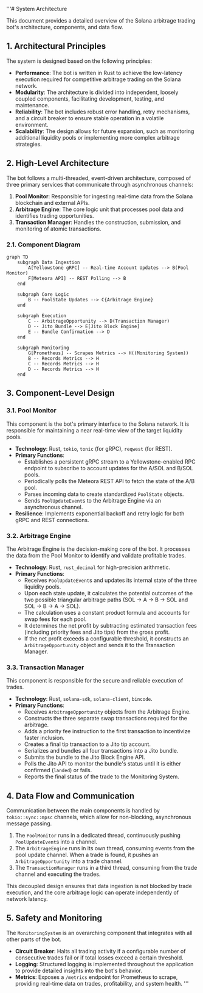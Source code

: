 '''# System Architecture

This document provides a detailed overview of the Solana arbitrage trading bot's architecture, components, and data flow.

## 1. Architectural Principles

The system is designed based on the following principles:

*   **Performance**: The bot is written in Rust to achieve the low-latency execution required for competitive arbitrage trading on the Solana network.
*   **Modularity**: The architecture is divided into independent, loosely coupled components, facilitating development, testing, and maintenance.
*   **Reliability**: The bot includes robust error handling, retry mechanisms, and a circuit breaker to ensure stable operation in a volatile environment.
*   **Scalability**: The design allows for future expansion, such as monitoring additional liquidity pools or implementing more complex arbitrage strategies.

## 2. High-Level Architecture

The bot follows a multi-threaded, event-driven architecture, composed of three primary services that communicate through asynchronous channels:

1.  **Pool Monitor**: Responsible for ingesting real-time data from the Solana blockchain and external APIs.
2.  **Arbitrage Engine**: The core logic unit that processes pool data and identifies trading opportunities.
3.  **Transaction Manager**: Handles the construction, submission, and monitoring of atomic transactions.

### 2.1. Component Diagram

```mermaid
graph TD
    subgraph Data Ingestion
        A[Yellowstone gRPC] -- Real-time Account Updates --> B(Pool Monitor)
        F[Meteora API] -- REST Polling --> B
    end

    subgraph Core Logic
        B -- PoolState Updates --> C{Arbitrage Engine}
    end

    subgraph Execution
        C -- ArbitrageOpportunity --> D(Transaction Manager)
        D -- Jito Bundle --> E[Jito Block Engine]
        E -- Bundle Confirmation --> D
    end

    subgraph Monitoring
        G[Prometheus] -- Scrapes Metrics --> H((Monitoring System))
        B -- Records Metrics --> H
        C -- Records Metrics --> H
        D -- Records Metrics --> H
    end
```

## 3. Component-Level Design

### 3.1. Pool Monitor

This component is the bot's primary interface to the Solana network. It is responsible for maintaining a near real-time view of the target liquidity pools.

*   **Technology**: Rust, `tokio`, `tonic` (for gRPC), `reqwest` (for REST).
*   **Primary Functions**:
    *   Establishes a persistent gRPC stream to a Yellowstone-enabled RPC endpoint to subscribe to account updates for the A/SOL and B/SOL pools.
    *   Periodically polls the Meteora REST API to fetch the state of the A/B pool.
    *   Parses incoming data to create standardized `PoolState` objects.
    *   Sends `PoolUpdateEvent`s to the Arbitrage Engine via an asynchronous channel.
*   **Resilience**: Implements exponential backoff and retry logic for both gRPC and REST connections.

### 3.2. Arbitrage Engine

The Arbitrage Engine is the decision-making core of the bot. It processes the data from the Pool Monitor to identify and validate profitable trades.

*   **Technology**: Rust, `rust_decimal` for high-precision arithmetic.
*   **Primary Functions**:
    *   Receives `PoolUpdateEvent`s and updates its internal state of the three liquidity pools.
    *   Upon each state update, it calculates the potential outcomes of the two possible triangular arbitrage paths (SOL → A → B → SOL and SOL → B → A → SOL).
    *   The calculation uses a constant product formula and accounts for swap fees for each pool.
    *   It determines the net profit by subtracting estimated transaction fees (including priority fees and Jito tips) from the gross profit.
    *   If the net profit exceeds a configurable threshold, it constructs an `ArbitrageOpportunity` object and sends it to the Transaction Manager.

### 3.3. Transaction Manager

This component is responsible for the secure and reliable execution of trades.

*   **Technology**: Rust, `solana-sdk`, `solana-client`, `bincode`.
*   **Primary Functions**:
    *   Receives `ArbitrageOpportunity` objects from the Arbitrage Engine.
    *   Constructs the three separate swap transactions required for the arbitrage.
    *   Adds a priority fee instruction to the first transaction to incentivize faster inclusion.
    *   Creates a final tip transaction to a Jito tip account.
    *   Serializes and bundles all four transactions into a Jito bundle.
    *   Submits the bundle to the Jito Block Engine API.
    *   Polls the Jito API to monitor the bundle's status until it is either confirmed (`landed`) or fails.
    *   Reports the final status of the trade to the Monitoring System.

## 4. Data Flow and Communication

Communication between the main components is handled by `tokio::sync::mpsc` channels, which allow for non-blocking, asynchronous message passing.

1.  The `PoolMonitor` runs in a dedicated thread, continuously pushing `PoolUpdateEvent`s into a channel.
2.  The `ArbitrageEngine` runs in its own thread, consuming events from the pool update channel. When a trade is found, it pushes an `ArbitrageOpportunity` into a trade channel.
3.  The `TransactionManager` runs in a third thread, consuming from the trade channel and executing the trades.

This decoupled design ensures that data ingestion is not blocked by trade execution, and the core arbitrage logic can operate independently of network latency.

## 5. Safety and Monitoring

The `MonitoringSystem` is an overarching component that integrates with all other parts of the bot.

*   **Circuit Breaker**: Halts all trading activity if a configurable number of consecutive trades fail or if total losses exceed a certain threshold.
*   **Logging**: Structured logging is implemented throughout the application to provide detailed insights into the bot's behavior.
*   **Metrics**: Exposes a `/metrics` endpoint for Prometheus to scrape, providing real-time data on trades, profitability, and system health.
'''
